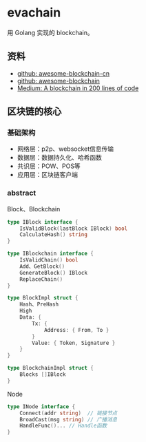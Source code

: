 # evachain

用 Golang 实现的 blockchain。

## 资料

- [github: awesome-blockchain-cn](https://github.com/chaozh/awesome-blockchain-cn)
- [github: awesome-blockchain](https://github.com/yjjnls/awesome-blockchain)
- [Medium: A blockchain in 200 lines of code](https://medium.com/@lhartikk/a-blockchain-in-200-lines-of-code-963cc1cc0e54)

## 区块链的核心

### 基础架构

- 网络层：p2p、websocket信息传输
- 数据层：数据持久化、哈希函数
- 共识层：POW、POS等
- 应用层：区块链客户端

### abstract

Block、Blockchain

```go
type IBlock interface {
	IsValidBlock(lastBlock IBlock) bool 
	CalculateHash() string             
}

type IBlockchain interface {
	IsValidChain() bool
	Add、GetBlock()
	GenerateBlock() IBlock
	ReplaceChain()
}

type BlockImpl struct {
	Hash、PreHash
	High
	Data: {
	    Tx: {
	        Address: { From, To }
        }
	    Value: { Token, Signature }
    }
}

type BlockchainImpl struct {
	Blocks []IBlock
}
```

Node

```go
type INode interface {
	Connect(addr string)  // 链接节点
	BroadCast(msg string) // 广播消息
    HandleFunc()... // Handle函数
}
```
